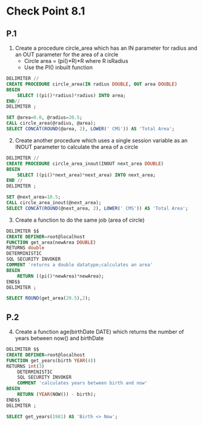# Check Point 8.1

## P.1

1. Create a procedure circle_area which has an IN parameter for radius and an OUT parameter for the area of a circle
   - Circle area = (pi()*R)*R where R isRadius
   - Use the PI() inbuilt function
```sql
DELIMITER //
CREATE PROCEDURE circle_area(IN radius DOUBLE, OUT area DOUBLE)
BEGIN
    SELECT ((pi()*radius)*radius) INTO area;
END//
DELIMITER ;
```

```sql
SET @area=0.0, @radius=20.5;
CALL circle_area(@radius, @area);
SELECT CONCAT(ROUND(@area, 2), LOWER(' CMS')) AS 'Total Area';
```

2. Create another procedure which uses a single session variable as an INOUT parameter to calculate the area of a circle

```sql
DELIMITER //
CREATE PROCEDURE circle_area_inout(INOUT next_area DOUBLE)
BEGIN
    SELECT ((pi()*next_area)*next_area) INTO next_area;
END //
DELIMITER ;
```
```sql
SET @next_area=10.5;
CALL circle_area_inout(@next_area);
SELECT CONCAT(ROUND(@next_area, 2), LOWER(' CMS')) AS 'Total Area';
```

3. Create a function to do the same job (area of circle)
```sql
DELIMITER $$
CREATE DEFINER=root@localhost 
FUNCTION get_area(newArea DOUBLE) 
RETURNS double
DETERMINISTIC
SQL SECURITY INVOKER
COMMENT 'returns a double datatype;calculates an area'
BEGIN
    RETURN ((pi()*newArea)*newArea);
END$$
DELIMITER ;
```
```sql
SELECT ROUND(get_area(20.5),2);
```

## P.2

4. Create a function age(birthDate DATE) which returns the number of years between now() and birthDate
```sql
DELIMITER $$
CREATE DEFINER=root@localhost 
FUNCTION get_years(birth YEAR(4)) 
RETURNS int(3)
    DETERMINISTIC
    SQL SECURITY INVOKER
    COMMENT 'calculates years between birth and now'
BEGIN
    RETURN (YEAR(NOW()) - birth);
END$$
DELIMITER ;
```
```sql
SELECT get_years(1981) AS 'Birth <> Now';
```
